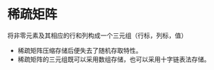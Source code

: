 # 稀疏矩阵

将非零元素及其相应的行和列构成一个三元组（行标，列标，值）  

- 稀疏矩阵压缩存储后便失去了随机存取特性。  
- 稀疏矩阵的三元组既可以采用数组存储，也可以采用十字链表法存储。  